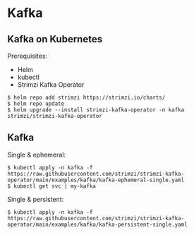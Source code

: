 # Kafka

## Kafka on Kubernetes

Prerequisites:
- Helm
- kubectl
- Strimzi Kafka Operator
```
$ helm repo add strimzi https://strimzi.io/charts/
$ helm repo update
$ helm upgrade --install strimzi-kafka-operator -n kafka strimzi/strimzi-kafka-operator

```

## Kafka

Single & ephemeral:
```
$ kubectl apply -n kafka -f https://raw.githubusercontent.com/strimzi/strimzi-kafka-operator/main/examples/kafka/kafka-ephemeral-single.yaml
$ kubectl get svc | my-kafka

```

Single & persistent:
```
$ kubectl apply -n kafka -f https://raw.githubusercontent.com/strimzi/strimzi-kafka-operator/main/examples/kafka/kafka-persistent-single.yaml

```
